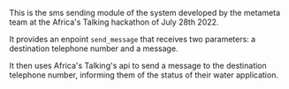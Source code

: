 This is the sms sending module of the system developed by the metameta team at the Africa's Talking hackathon of July 28th 2022.

It provides an enpoint `send_message` that receives two parameters: a destination telephone number and a message.

It then uses Africa's Talking's api to send a message to the destination telephone number, informing them of the status of their water application.
